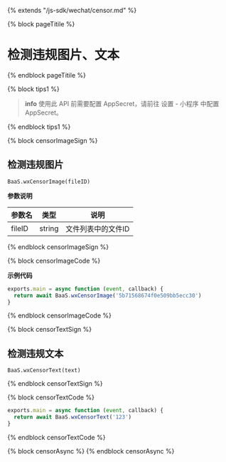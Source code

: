 {% extends "/js-sdk/wechat/censor.md" %}

{% block pageTitile %}
# 检测违规图片、文本
{% endblock pageTitile %}

{% block tips1 %}

> **info**
> 使用此 API 前需要配置 AppSecret，请前往 设置 - 小程序 中配置 AppSecret。

{% endblock tips1 %}


{% block censorImageSign %}

## 检测违规图片

`BaaS.wxCensorImage(fileID)`

**参数说明**

| 参数名   | 类型   | 说明     |
|----------|--------|----------|
| fileID | string | 文件列表中的文件ID |

{% endblock censorImageSign %}

{% block censorImageCode %}

**示例代码**
```javascript
exports.main = async function (event, callback) {
  return await BaaS.wxCensorImage('5b71568674f0e509bb5ecc30')
}
```
{% endblock censorImageCode %}


{% block censorTextSign %}

## 检测违规文本

`BaaS.wxCensorText(text)`

{% endblock censorTextSign %}

{% block censorTextCode %}

```javascript
exports.main = async function (event, callback) {
  return await BaaS.wxCensorText('123')
}
```

{% endblock censorTextCode %}

{% block censorAsync %}
{% endblock censorAsync %}
